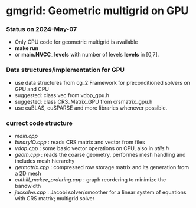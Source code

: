 # gmgrid: Geometric multigrid on GPU

### Status on 2024-May-07
 - Only CPU code for geometric multigrid is available
 - **make run**
 - or **main.NVCC_ levels**  with number of levels **levels** in [0,7].

### Data structures/implementation for GPU
 - use data structures from cg_2:Framework for preconditioned solvers on GPU and CPU
 - suggested: class vec from vdop_gpu.h
 - suggested: class CRS_Matrix_GPU from crsmatrix_gpu.h
 - use cuBLAS, cuSPARSE and more libraries whenever possible.
 
### currect code structure
 - *main.cpp*
 - *binaryIO.cpp*  : reads CRS matrix and vector from files
 - *vdop.cpp*      : some basic vector operations on CPU, also in *utils.h*
 - *geom.cpp*      : reads the coarse geometry, performes mesh handling and includes mesh hierarchy
 - *getmatrix.cpp* : compressed row storage matrix and its generation from a 2D mesh
 - *cuthill_mckee_ordering.cpp* : graph reordering to minimize the bandwidth
 - *jacsolve.cpp*  : Jacobi solver/smoother for a linear system of equations with CRS matrix; multigrid solver

